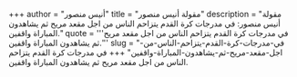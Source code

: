 +++
author = "أنيس منصور"
title = "مقولة أنيس منصور"
description = "مقولة أنيس منصور: في مدرجات كرة القدم يتزاحم الناس من اجل مقعد مريح ثم يشاهدون المباراة واقفين."
quote = '''في مدرجات كرة القدم يتزاحم الناس من اجل مقعد مريح ثم يشاهدون المباراة واقفين.''' 
slug = "في-مدرجات-كرة-القدم-يتزاحم-الناس-من-اجل-مقعد-مريح-ثم-يشاهدون-المباراة-واقفين"
+++
في مدرجات كرة القدم يتزاحم الناس من اجل مقعد مريح ثم يشاهدون المباراة واقفين.

